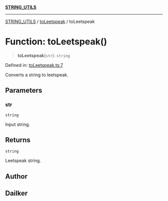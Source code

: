 [**STRING_UTILS**](../../README.md)

***

[STRING_UTILS](../../README.md) / [toLeetspeak](../README.md) / toLeetspeak

# Function: toLeetspeak()

> **toLeetspeak**(`str`): `string`

Defined in: [toLeetspeak.ts:7](https://github.com/dailker/everyutil-js/blob/7799f3f003cb23f425be3f1c83c38483e2648188/src/string/toLeetspeak.ts#L7)

Converts a string to leetspeak.

## Parameters

### str

`string`

Input string.

## Returns

`string`

Leetspeak string.

## Author

## Dailker
